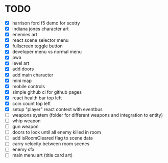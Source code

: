 # TODO

- [x] harrison ford f5 demo for scotty
- [x] indiana jones character art
- [x] enemies art
- [x] react scene selector menu
- [x] fullscreen toggle button
- [x] developer menu vs normal menu
- [x] pwa
- [x] level art
- [x] add doors
- [x] add main character
- [x] mini map
- [x] mobile controls
- [x] simple github ci for github pages
- [x] react health bar top left
- [x] coin count top left
- [x] setup "player" react context with eventbus
- [ ] weapons system (folder for different weapons and integration to entity)
- [ ] whip weapon
- [ ] gun weapon
- [ ] doors to lock until all enemy killed in room
- [ ] add isRoomCleared flag to scene data
- [ ] carry velocity between room scenes
- [ ] enemy sfx
- [ ] main menu art (title card art)
